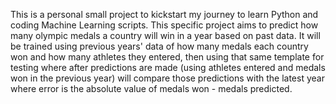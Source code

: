 This is a personal small project to kickstart my journey to learn Python and coding Machine Learning scripts. This specific project aims to predict how many olympic medals a country will win in a year based on past data. It will be trained using previous years' data of how many medals each country won and how many athletes they entered, then using that same template for testing where after predictions are made (using athletes entered and medals won in the previous year) will compare those predictions with the latest year where error is the absolute value of medals won - medals predicted.